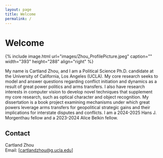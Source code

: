 ```yaml
---
layout: page
title: Welcome
permalink: /
---
```

# Welcome

{% include image.html url="images/Zhou_ProfilePicture.jpeg" caption="" width="393" height="288" align="right" %}

My name is Cartland Zhou, and I am a Political Science Ph.D. candidate at the University of California, Los Angeles (UCLA). My core research seeks to model and answer questions regarding conflict initiation and dynamics as a result of great power politics and arms transfers. I also have research interests in computer vision to develop novel techniques that supplement my core research, such as optical character and object recognition. My dissertation is a book project examining mechanisms under which great powers leverage arms transfers for geopolitical strategic gains and their implications for interstate disputes and conflicts. I am a 2024-2025 Hans J. Morgenthau fellow and a 2023-2024 Alice Belkin fellow. 

## Contact

Cartland Zhou <br />
Email: [cartlandzhou@g.ucla.edu]


[Website]: https://cartlandzhou.com
[Email]: cartlandzhou_at_g.ucla.edu
